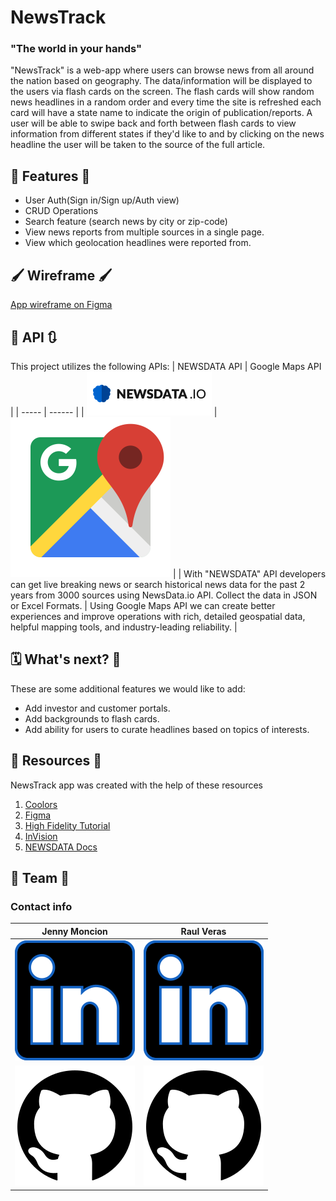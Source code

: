 # NewsTrack 

### "The world in your hands"

"NewsTrack" is a web-app where users can browse news from all around the nation based on geography. The data/information will be displayed to the users via flash cards on the screen. The flash cards will show random news headlines in a random order and every time the site is refreshed each card will have a state name to indicate the origin of publication/reports. A user will be able to swipe back and forth between flash cards to view information from different states if they'd like to and by clicking on the news headline the user will be taken to the source of the full article.


## 📌 Features 📌
- User Auth(Sign in/Sign up/Auth view)
- CRUD Operations
- Search feature (search news by city or zip-code)
- View news reports from multiple sources in a single page.
- View which geolocation headlines were reported from.


## 🖌️ Wireframe 🖌️
[App wireframe on Figma](https://www.figma.com/file/FUgpsQkrbDUjriwx0UDaDw/NewsTrack-Wireframe-Draft-1?node-id=0%3A1)


## 🔄 API 🔃
This project utilizes the following APIs:
| NEWSDATA API | Google Maps API  |
| ----- | ------ |
| [![Newsdata logo](src/img/logos/newsdataioAPI-Logo-1.png)](https://newsdata.io/)   | [![Google Maps logo](src/img/logos/google-maps1.png)](https://cloud.google.com/maps-platform/)  |
| With "NEWSDATA" API developers can get live breaking news or search historical news data for the past 2 years from 3000 sources using NewsData.io API. Collect the data in JSON or Excel Formats.  |  Using Google Maps API we can create better experiences and improve operations with rich, detailed geospatial data, helpful mapping tools, and industry-leading reliability.   |


## 🗓 What's next? 💭
These are some additional features we would like to add:
- Add investor and customer portals. 
- Add backgrounds to flash cards.
- Add ability for users to curate headlines based on topics of interests. 


## 🔖 Resources 🔖
NewsTrack app was created with the help of these resources
1. [Coolors](https://coolors.co/)
2. [Figma](https://www.figma.com/community)
3. [High Fidelity Tutorial](https://www.youtube.com/watch?v=DLXgLazAYG0&ab_channel=RisingKirin)
4. [InVision](https://www.invisionapp.com/)
5. [NEWSDATA Docs](https://newsdata.io/docs)


## 🌠 Team 🌠
### Contact info
| **Jenny Moncion** | **Raul Veras** |
| ----- | ------ |
| [![LinkedIn](src/img/logos/linkedin-logo.svg)](https://www.linkedin.com/in/jenny-moncion-04535260/ "LinkedIn")   | [![LinkedIn](src/img/logos/linkedin-logo.svg)](https://www.linkedin.com/in/verasraul/ "LinkedIn") |
| [![GitHub](src/img/logos/github-logo.svg)](https://github.com/didelma "didelma")  |  [![GitHub](src/img/logos/github-logo.svg)](https://github.com/verasraul)  |
